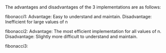 The advantages and disadvantages of the 3 implementations are as follows:

fibonacci1:
Advantage: Easy to understand and maintain.
Disadvantage: Inefficient for large values of n

fibonacci2:
Advantage: The most efficient implementation for all values of n.
Disadvantage: Slightly more difficult to understand and maintain.

fibonacci3:



